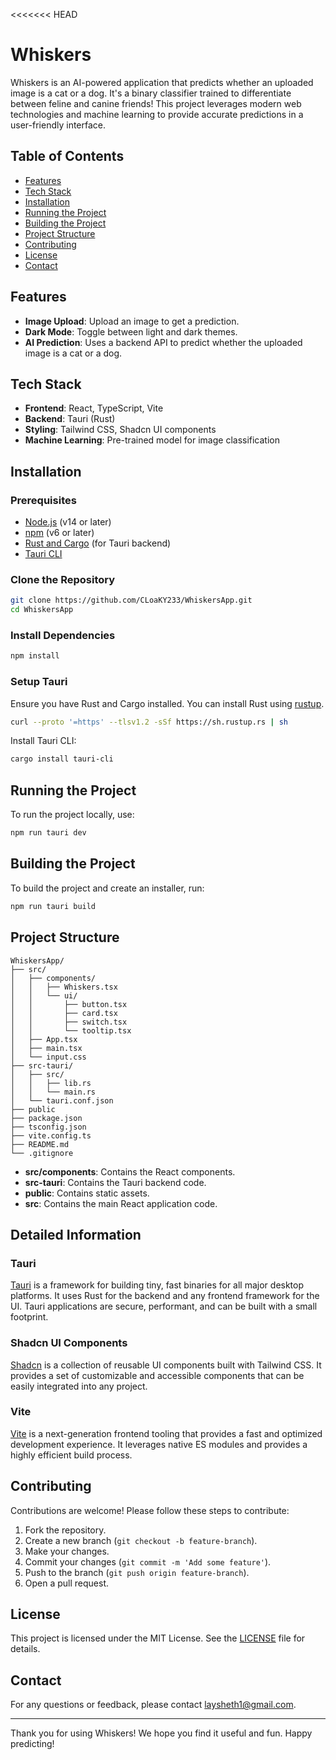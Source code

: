 <<<<<<< HEAD
# Whiskers

Whiskers is an AI-powered application that predicts whether an uploaded image is a cat or a dog. It's a binary classifier trained to differentiate between feline and canine friends! This project leverages modern web technologies and machine learning to provide accurate predictions in a user-friendly interface.

## Table of Contents

- [Features](#features)
- [Tech Stack](#tech-stack)
- [Installation](#installation)
- [Running the Project](#running-the-project)
- [Building the Project](#building-the-project)
- [Project Structure](#project-structure)
- [Contributing](#contributing)
- [License](#license)
- [Contact](#contact)

## Features

- **Image Upload**: Upload an image to get a prediction.
- **Dark Mode**: Toggle between light and dark themes.
- **AI Prediction**: Uses a backend API to predict whether the uploaded image is a cat or a dog.

## Tech Stack

- **Frontend**: React, TypeScript, Vite
- **Backend**: Tauri (Rust)
- **Styling**: Tailwind CSS, Shadcn UI components
- **Machine Learning**: Pre-trained model for image classification

## Installation

### Prerequisites

- [Node.js](https://nodejs.org/) (v14 or later)
- [npm](https://www.npmjs.com/) (v6 or later)
- [Rust and Cargo](https://www.rust-lang.org/tools/install) (for Tauri backend)
- [Tauri CLI](https://tauri.app/v1/guides/getting-started/prerequisites/)

### Clone the Repository

```bash
git clone https://github.com/CLoaKY233/WhiskersApp.git
cd WhiskersApp
```

### Install Dependencies

```bash
npm install
```

### Setup Tauri

Ensure you have Rust and Cargo installed. You can install Rust using [rustup](https://rustup.rs/).

```bash
curl --proto '=https' --tlsv1.2 -sSf https://sh.rustup.rs | sh
```

Install Tauri CLI:

```bash
cargo install tauri-cli
```

## Running the Project

To run the project locally, use:

```bash
npm run tauri dev
```

## Building the Project

To build the project and create an installer, run:

```bash
npm run tauri build
```

## Project Structure

```
WhiskersApp/
├── src/
│   ├── components/
│   │   ├── Whiskers.tsx
│   │   └── ui/
│   │       ├── button.tsx
│   │       ├── card.tsx
│   │       ├── switch.tsx
│   │       └── tooltip.tsx
│   ├── App.tsx
│   ├── main.tsx
│   └── input.css
├── src-tauri/
│   ├── src/
│   │   ├── lib.rs
│   │   └── main.rs
│   └── tauri.conf.json
├── public
├── package.json
├── tsconfig.json
├── vite.config.ts
├── README.md
└── .gitignore
```

- **src/components**: Contains the React components.
- **src-tauri**: Contains the Tauri backend code.
- **public**: Contains static assets.
- **src**: Contains the main React application code.

## Detailed Information

### Tauri

[Tauri](https://v2.tauri.app/start/) is a framework for building tiny, fast binaries for all major desktop platforms. It uses Rust for the backend and any frontend framework for the UI. Tauri applications are secure, performant, and can be built with a small footprint.

### Shadcn UI Components

[Shadcn](https://ui.shadcn.com/docs) is a collection of reusable UI components built with Tailwind CSS. It provides a set of customizable and accessible components that can be easily integrated into any project.

### Vite

[Vite](https://vite.dev/) is a next-generation frontend tooling that provides a fast and optimized development experience. It leverages native ES modules and provides a highly efficient build process.

## Contributing

Contributions are welcome! Please follow these steps to contribute:

1. Fork the repository.
2. Create a new branch (`git checkout -b feature-branch`).
3. Make your changes.
4. Commit your changes (`git commit -m 'Add some feature'`).
5. Push to the branch (`git push origin feature-branch`).
6. Open a pull request.

## License

This project is licensed under the MIT License. See the [LICENSE](LICENSE) file for details.

## Contact

For any questions or feedback, please contact [laysheth1@gmail.com](mailto:laysheth1@gmail.com).

---

Thank you for using Whiskers! We hope you find it useful and fun. Happy predicting!
